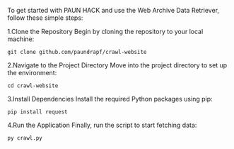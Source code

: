 To get started with PAUN HACK and use the Web Archive Data Retriever, follow these simple steps:

1.Clone the Repository
Begin by cloning the repository to your local machine:
```
git clone github.com/paundrapf/crawl-website
```
2.Navigate to the Project Directory
Move into the project directory to set up the environment:
```
cd crawl-website
```
3.Install Dependencies
Install the required Python packages using pip:
```
pip install request
```
4.Run the Application
Finally, run the script to start fetching data:
```
py crawl.py
```
